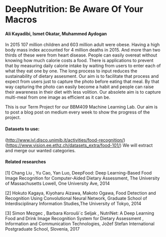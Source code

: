 # DeepNutrition: Be Aware Of Your Macros

#### Ali Kayadibi, Ismet Okatar, Muhammed Aydogan

In 2015 107 million children and 603 million adult were obese. Having a high body mass index accounted for 4 million deaths in 2015. And more than two thirds of these were from heart disease. People can easily overeat without knowing how much calorie costs a food. There is applications to prevent that by measuring daily calorie intake by waiting from users to enter each of what they eat one by one. The long process to input reduces the sustainability of dietary assesment. Our aim is to facilitate that process and expect from users just to capture the photo before eating that meal. By that way capturing the photo can easily become a habit and people can raise their awareness in their diet with less volition. Our absolete aim is to capture multi-meal from one image as efficient as it can be.

This is our Term Project for our BBM409 Machine Learning Lab. Our aim is to post a blog post on medium every week to show the progress of the project.

#### Datasets to use:
(http://www.ivl.disco.unimib.it/activities/food-recognition/)
(https://www.vision.ee.ethz.ch/datasets_extra/food-101/)
We will extract and merge our wanted categories.

#### Related researches
[1] Chang Liu , Yu Cao, Yan Luo, DeepFood: Deep Learning-Based Food Image Recognition for Computer-Aided Dietary Assessment, The University of Massachusetts Lowell, One University Ave,  2014

[2] Hokuto Kagaya, Kiyoharu Aizawa, Makoto Ogawa, Food Detection and Recognition Using Convolutional Neural Network, Graduate School of Interdisciplinary Information Studies,The University of Tokyo, 2014

[3] Simon Mezgec , Barbara Korouši´c Seljak , NutriNet: A Deep Learning Food and Drink Image Recognition System for Dietary Assessment , Information and Communication Technologies, Jožef Stefan International Postgraduate School, Slovenia, 2017
